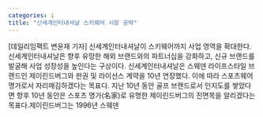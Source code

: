 ```yaml
---
categories: i
title: "신세계인터내셔날 스키웨어 시장 공략"
---
```

[데일리임팩트 변윤재 기자] 신세계인터내셔날이 스키웨어까지 사업 영역을 확대한다. 신세계인터내셔날은 향후 유망한 해외 브랜드와의 파트너십을 강화하고, 신규 브랜드를 발굴해 사업 성장성을 높인다는 구상이다. 신세계인터내셔날은 스웨덴 라이프스타일 브랜드인 제이린드버그와 판권 및 라이선스 계약을 10년 연장했다. 이에 따라 스포츠웨어 명가로서 자리매김하겠다는 목표다. 지난 10년 동안 골프 브랜드로서 인지도를 쌓았다면 향후 10년 동안은 스포츠 명가(名家)로 유명한 제이린드버그의 진면목을 알리겠다는 목표다.제이린드버그는 1996년 스웨덴